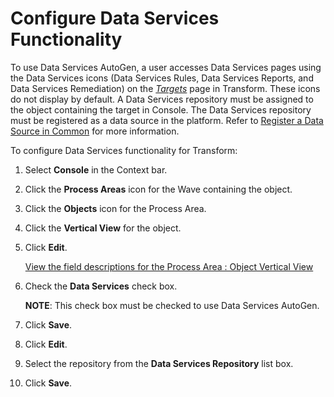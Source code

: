 # Configure Data Services Functionality

To use Data Services AutoGen, a user accesses Data Services pages using
the Data Services icons (Data Services Rules, Data Services Reports, and
Data Services Remediation) on the
*[Targets](../../Transform/Page_Desc/Targets_H.htm)* page in Transform.
These icons do not display by default. A Data Services repository must
be assigned to the object containing the target in Console. The Data
Services repository must be registered as a data source in the platform.
Refer to [Register a Data Source in
Common](../../../Platform/Common/Use_Cases/Register_a_Data_Source_in_Common.htm)
for more information.

To configure Data Services functionality for Transform:

1.  Select **Console** in the Context bar.

2.  Click the **Process Areas** icon for the Wave containing the object.

3.  Click the **Objects** icon for the Process Area.

4.  Click the **Vertical View** for the object.

5.  Click **Edit**.
    
    [View the field descriptions for the Process Area : Object Vertical
    View](../Page_Desc/Process_Area_ObjectH.htm#Process_Area_Object_V)

6.  Check the **Data Services** check box.
    
    **NOTE**: This check box must be checked to use Data Services
    AutoGen.

7.  Click **Save**.

8.  Click **Edit**.

9.  Select the repository from the **Data Services Repository** list
    box.

10. Click **Save**.
